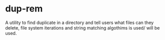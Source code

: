 # dup-rem
A utility to find duplicate in a directory and tell users what files can they delete, file system iterations and string matching algothims is used/ will be used.
